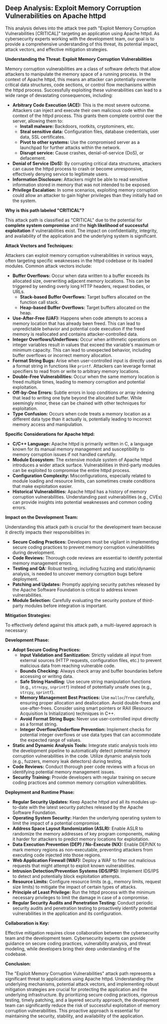 ## Deep Analysis: Exploit Memory Corruption Vulnerabilities on Apache httpd

This analysis delves into the attack tree path "Exploit Memory Corruption Vulnerabilities [CRITICAL]" targeting an application using Apache httpd. As cybersecurity experts working with the development team, our goal is to provide a comprehensive understanding of this threat, its potential impact, attack vectors, and effective mitigation strategies.

**Understanding the Threat: Exploit Memory Corruption Vulnerabilities**

Memory corruption vulnerabilities are a class of software defects that allow attackers to manipulate the memory space of a running process. In the context of Apache httpd, this means an attacker can potentially overwrite critical data structures, code sections, or control flow mechanisms within the httpd process. Successfully exploiting these vulnerabilities can lead to a wide range of devastating consequences, including:

* **Arbitrary Code Execution (ACE):** This is the most severe outcome. Attackers can inject and execute their own malicious code within the context of the httpd process. This grants them complete control over the server, allowing them to:
    * **Install malware:** Backdoors, rootkits, cryptominers, etc.
    * **Steal sensitive data:** Configuration files, database credentials, user data, SSL certificates.
    * **Pivot to other systems:** Use the compromised server as a launchpad for further attacks within the network.
    * **Disrupt service:** Cause crashes, denial-of-service (DoS), or defacement.
* **Denial of Service (DoS):** By corrupting critical data structures, attackers can cause the httpd process to crash or become unresponsive, effectively denying service to legitimate users.
* **Information Disclosure:**  Attackers might be able to read sensitive information stored in memory that was not intended to be exposed.
* **Privilege Escalation:** In some scenarios, exploiting memory corruption could allow an attacker to gain higher privileges than they initially had on the system.

**Why is this path labeled "CRITICAL"?**

This attack path is classified as "CRITICAL" due to the potential for **complete system compromise** and the **high likelihood of successful exploitation** if vulnerabilities exist. The impact on confidentiality, integrity, and availability of the application and the underlying system is significant.

**Attack Vectors and Techniques:**

Attackers can exploit memory corruption vulnerabilities in various ways, often targeting specific weaknesses in the httpd codebase or its loaded modules. Common attack vectors include:

* **Buffer Overflows:** Occur when data written to a buffer exceeds its allocated size, overwriting adjacent memory locations. This can be triggered by sending overly long HTTP headers, request bodies, or URLs.
    * **Stack-based Buffer Overflows:** Target buffers allocated on the function call stack.
    * **Heap-based Buffer Overflows:** Target buffers allocated on the heap.
* **Use-After-Free (UAF):**  Happens when code attempts to access a memory location that has already been freed. This can lead to unpredictable behavior and potential code execution if the freed memory is reallocated and contains attacker-controlled data.
* **Integer Overflows/Underflows:**  Occur when arithmetic operations on integer variables result in values that exceed the variable's maximum or minimum capacity. This can lead to unexpected behavior, including buffer overflows or incorrect memory allocation.
* **Format String Bugs:**  Arise when user-controlled input is directly used as a format string in functions like `printf`. Attackers can leverage format specifiers to read from or write to arbitrary memory locations.
* **Double-Free Vulnerabilities:**  Occur when the same memory location is freed multiple times, leading to memory corruption and potential exploitation.
* **Off-by-One Errors:**  Subtle errors in loop conditions or array indexing that lead to writing one byte beyond the allocated buffer. While seemingly minor, these can be chained with other techniques for exploitation.
* **Type Confusion:**  Occurs when code treats a memory location as a different data type than it actually is, potentially leading to incorrect memory access and manipulation.

**Specific Considerations for Apache httpd:**

* **C/C++ Language:** Apache httpd is primarily written in C, a language known for its manual memory management and susceptibility to memory corruption issues if not handled carefully.
* **Module Ecosystem:**  The extensive module system of Apache httpd introduces a wider attack surface. Vulnerabilities in third-party modules can be exploited to compromise the entire httpd process.
* **Configuration Complexity:**  Misconfigurations, especially related to module loading and resource limits, can sometimes create conditions that make exploitation easier.
* **Historical Vulnerabilities:**  Apache httpd has a history of memory corruption vulnerabilities. Understanding past vulnerabilities (e.g., CVEs) can provide insights into potential weaknesses and common coding errors.

**Impact on the Development Team:**

Understanding this attack path is crucial for the development team because it directly impacts their responsibilities in:

* **Secure Coding Practices:**  Developers must be vigilant in implementing secure coding practices to prevent memory corruption vulnerabilities during development.
* **Code Reviews:**  Thorough code reviews are essential to identify potential memory management errors.
* **Testing and QA:**  Robust testing, including fuzzing and static/dynamic analysis, is needed to uncover memory corruption bugs before deployment.
* **Patching and Updates:**  Promptly applying security patches released by the Apache Software Foundation is critical to address known vulnerabilities.
* **Module Selection:**  Carefully evaluating the security posture of third-party modules before integration is important.

**Mitigation Strategies:**

To effectively defend against this attack path, a multi-layered approach is necessary:

**Development Phase:**

* **Adopt Secure Coding Practices:**
    * **Input Validation and Sanitization:**  Strictly validate all input from external sources (HTTP requests, configuration files, etc.) to prevent malicious data from reaching vulnerable code.
    * **Bounds Checking:**  Always check array and buffer boundaries before accessing or writing data.
    * **Safe String Handling:**  Use secure string manipulation functions (e.g., `strncpy`, `snprintf`) instead of potentially unsafe ones (e.g., `strcpy`, `sprintf`).
    * **Memory Management Best Practices:**  Use `malloc`/`free` carefully, ensuring proper allocation and deallocation. Avoid double-frees and use-after-frees. Consider using smart pointers or RAII (Resource Acquisition Is Initialization) techniques in C++.
    * **Avoid Format String Bugs:**  Never use user-controlled input directly as a format string.
    * **Integer Overflow/Underflow Prevention:**  Implement checks for potential integer overflows or use data types that can accommodate the expected range of values.
* **Static and Dynamic Analysis Tools:**  Integrate static analysis tools into the development pipeline to automatically detect potential memory corruption vulnerabilities in the code. Utilize dynamic analysis tools (e.g., fuzzers, memory leak detectors) during testing.
* **Code Reviews:**  Conduct thorough peer code reviews with a focus on identifying potential memory management issues.
* **Security Training:**  Provide developers with regular training on secure coding practices and common memory corruption vulnerabilities.

**Deployment and Runtime Phase:**

* **Regular Security Updates:**  Keep Apache httpd and all its modules up-to-date with the latest security patches released by the Apache Software Foundation.
* **Operating System Security:**  Harden the underlying operating system to limit the impact of a potential compromise.
* **Address Space Layout Randomization (ASLR):**  Enable ASLR to randomize the memory addresses of key program components, making it harder for attackers to predict memory locations for exploitation.
* **Data Execution Prevention (DEP) / No-Execute (NX):**  Enable DEP/NX to mark memory regions as non-executable, preventing attackers from executing code injected into those regions.
* **Web Application Firewall (WAF):**  Deploy a WAF to filter out malicious requests that might attempt to exploit known vulnerabilities.
* **Intrusion Detection/Prevention Systems (IDS/IPS):**  Implement IDS/IPS to detect and potentially block exploitation attempts.
* **Resource Limits:**  Configure resource limits (e.g., memory limits, request size limits) to mitigate the impact of certain types of attacks.
* **Principle of Least Privilege:**  Run the httpd process with the minimum necessary privileges to limit the damage in case of a compromise.
* **Regular Security Audits and Penetration Testing:**  Conduct periodic security audits and penetration testing to proactively identify potential vulnerabilities in the application and its configuration.

**Collaboration is Key:**

Effective mitigation requires close collaboration between the cybersecurity team and the development team. Cybersecurity experts can provide guidance on secure coding practices, vulnerability analysis, and threat modeling, while developers bring their deep understanding of the codebase.

**Conclusion:**

The "Exploit Memory Corruption Vulnerabilities" attack path represents a significant threat to applications using Apache httpd. Understanding the underlying mechanisms, potential attack vectors, and implementing robust mitigation strategies are crucial for protecting the application and the underlying infrastructure. By prioritizing secure coding practices, rigorous testing, timely patching, and a layered security approach, the development team can significantly reduce the risk of successful exploitation of memory corruption vulnerabilities. This proactive approach is essential for maintaining the security, stability, and availability of the application.
